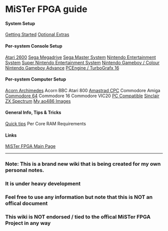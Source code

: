 # MiSTer FPGA guide


#### System Setup
[Getting Started](mister_getstart.md)
[Optional Extras](mister_optional.md)
 
#### Per-system Console Setup
[Atari 2600](mister_2600.md)
[Sega Megadrive](mister_megadrive.md)
[Sega Master System](mister_sms.md)
[Nintendo Entertainment System](mister_nes.md)
[Super Nintendo Entertainment System](mister_snes.md)
[Nintendo Gameboy / Colour](mister_gb.md)
[Nintendo Gameboy Advance](mister_gba.md)
[PCEngine / TurboGrafx 16](mister_pce.md)


#### Per-system Computer Setup
[Acorn Archimedes](mister_archimedes.md)
Acorn BBC
Atari 800
[Amastrad CPC](mister_amstrad.md)
Commodore Amiga
[Commodore 64](mister_c64.md)
Commodore 16
Commodore VIC20
[PC Compatible](mister_ao486.md)
[Sinclair ZX Spectrum](mister_spectrum.md)
[My ao486 Images](mister_pcimages.md)

#### General Info, Tips & Tricks
[Quick tips](mister_tips.md)
Per Core RAM Requirements




#### Links
[MiSTer FPGA Main Page](https://github.com/MiSTer-devel/Main_MiSTer/wiki)

     
___
### Note: This is a brand new wiki that is being created for my own personal notes.
### It is under heavy development
### Feel free to use any information but note that this is NOT an offical document
### This wiki is NOT endorsed / tied to the offical MiSTer FPGA Project in any way
